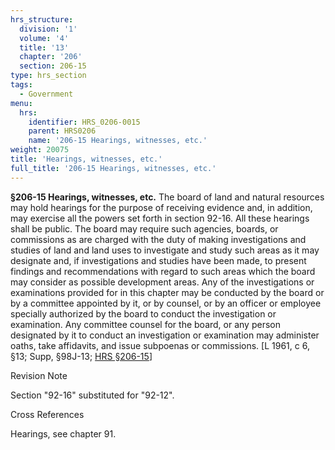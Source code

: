 ```yaml
---
hrs_structure:
  division: '1'
  volume: '4'
  title: '13'
  chapter: '206'
  section: 206-15
type: hrs_section
tags:
  - Government
menu:
  hrs:
    identifier: HRS_0206-0015
    parent: HRS0206
    name: '206-15 Hearings, witnesses, etc.'
weight: 20075
title: 'Hearings, witnesses, etc.'
full_title: '206-15 Hearings, witnesses, etc.'
---
```

**§206-15 Hearings, witnesses, etc.** The board of land and natural resources may hold hearings for the purpose of receiving evidence and, in addition, may exercise all the powers set forth in section 92-16\. All these hearings shall be public. The board may require such agencies, boards, or commissions as are charged with the duty of making investigations and studies of land and land uses to investigate and study such areas as it may designate and, if investigations and studies have been made, to present findings and recommendations with regard to such areas which the board may consider as possible development areas. Any of the investigations or examinations provided for in this chapter may be conducted by the board or by a committee appointed by it, or by counsel, or by an officer or employee specially authorized by the board to conduct the investigation or examination. Any committee counsel for the board, or any person designated by it to conduct an investigation or examination may administer oaths, take affidavits, and issue subpoenas or commissions. [L 1961, c 6, §13; Supp, §98J-13; [HRS §206-15](/title-13/chapter-206/section-206-15/)]

Revision Note

Section "92-16" substituted for "92-12".

Cross References

Hearings, see chapter 91.